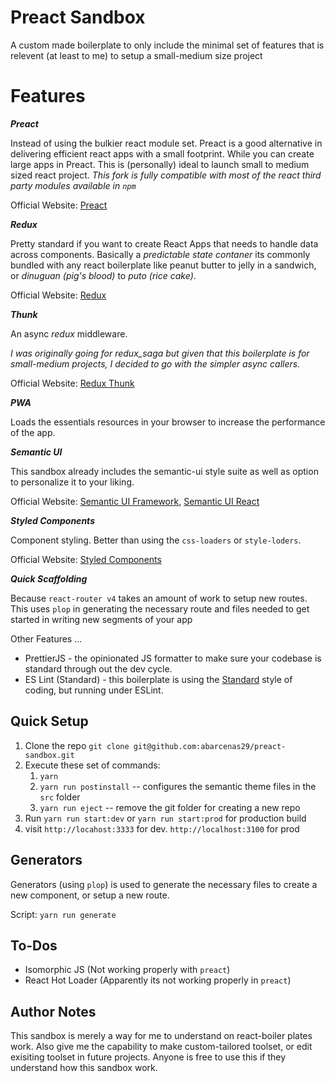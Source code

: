 # Preact Sandbox

A custom made boilerplate to only include the minimal set of features that is relevent (at least to me) to setup a small-medium size project

# Features

**_Preact_**

Instead of using the bulkier react module set. Preact is a good alternative in delivering efficient react apps with a small footprint. While you can create large apps in Preact. This is (personally) ideal to launch small to medium sized react project. *This fork is fully compatible with most of the react third party modules available in `npm`*

Official Website: [Preact](https://preactjs.com/)

**_Redux_**

Pretty standard if you want to create React Apps that needs to handle data across components. Basically a _predictable state contaner_ its commonly bundled with any react boilerplate like peanut butter to jelly in a sandwich, or _dinuguan (pig's blood)_ to _puto (rice cake)_.

Official Website: [Redux](http://redux.js.org)

**_Thunk_**

An async _redux_ middleware.

_I was originally going for *redux_saga* but given that this boilerplate is for small-medium projects, I decided to go with the simpler async callers._

Official Website: [Redux Thunk](https://github.com/gaearon/redux-thunk)

**_PWA_**

Loads the essentials resources in your browser to increase the performance of the app. 

**_Semantic UI_**

This sandbox already includes the semantic-ui style suite as well as option to personalize it to your liking.

Official Website: [Semantic UI Framework](https://semantic-ui.com/), [Semantic UI React](http://react.semantic-ui.com/)

**_Styled Components_**

Component styling. Better than using the `css-loaders` or `style-loders`.

Official Website: [Styled Components](https://www.styled-components.com/)

**_Quick Scaffolding_**

Because `react-router v4` takes an amount of work to setup new routes. This uses `plop` in generating the necessary route and files needed to get started in writing new segments of your app

Other Features ...

* PrettierJS - the opinionated JS formatter to make sure your codebase is standard through out the dev cycle.
* ES Lint (Standard) - this boilerplate is using the [Standard](https://standardjs.com/) style of coding, but running under ESLint.

## Quick Setup

1. Clone the repo  `git clone git@github.com:abarcenas29/preact-sandbox.git`
2. Execute these set of commands:
    1. `yarn`
    2. `yarn run postinstall` -- configures the semantic theme files in the `src` folder
    3. `yarn run eject` -- remove the git folder for creating a new repo
3. Run `yarn run start:dev` or `yarn run start:prod` for production build
4. visit `http://locahost:3333` for dev. `http://localhost:3100` for prod

## Generators

Generators (using `plop`) is used to generate the necessary files to create a new component, or setup a new route.

Script: `yarn run generate`

## To-Dos

* Isomorphic JS (Not working properly with `preact`)
* React Hot Loader (Apparently its not working properly in `preact`)

## Author Notes

This sandbox is merely a way for me to understand on react-boiler plates work. Also give me the capability to make custom-tailored toolset, or edit exisiting toolset in future projects. Anyone is free to use this if they understand how this sandbox work.